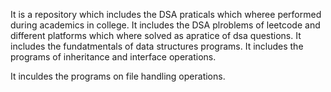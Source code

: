 

It is a repository which includes the DSA praticals which wheree performed during academics in college.
It includes the DSA plroblems of leetcode and different platforms which where solved as apratice of dsa questions.
It includes the fundatmentals of data structures programs.
It includes the programs of inheritance and interface operations.

It inculdes the programs on file handling operations.
